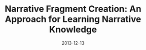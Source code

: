 ---
title: "Narrative Fragment Creation: An Approach for Learning Narrative Knowledge"
collection: patents_pubs
permalink: /patents_pubs/2013-12-13-cervantes_narrative
excerpt: 'We propose the narrative fragment - a sequence of story events - and a method for automatically creating these fragments with narrative generation through partial order planning and analysis through n-gram modeling. The generated plans establish causal and temporal relationships, and by modeling those relationships and creating fragments, our system learns narrative knowledge.'
date: 2013-12-13
venue: 'Advances in Cognitive Systems'
paperurl: 'https://cmcervantes.github.io/files/cervantes_2013_narrative.pdf'
citation: 'C. Cervantes &amp; W. Fu. (2013) Narrative Fragment Creation: An Approach for Learning Narrative Knowledge. Conference on Advances in Cognitive Systems (ACS)'
---